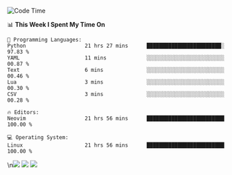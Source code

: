 <!-- [![Top Langs](https://github-readme-stats.vercel.app/api/top-langs/?username=gagahsyuja&theme=dracula&hide_border=true&border_radius=7)](https://github.com/anuraghazra/github-readme-stats) -->

<!--START_SECTION:waka-->
![Code Time](http://img.shields.io/badge/Code%20Time-1%2C459%20hrs%2021%20mins-blue)

📊 **This Week I Spent My Time On** 

```text
💬 Programming Languages: 
Python                   21 hrs 27 mins      ████████████████████████░   97.83 % 
YAML                     11 mins             ░░░░░░░░░░░░░░░░░░░░░░░░░   00.87 % 
Text                     6 mins              ░░░░░░░░░░░░░░░░░░░░░░░░░   00.46 % 
Lua                      3 mins              ░░░░░░░░░░░░░░░░░░░░░░░░░   00.30 % 
CSV                      3 mins              ░░░░░░░░░░░░░░░░░░░░░░░░░   00.28 % 

🔥 Editors: 
Neovim                   21 hrs 56 mins      █████████████████████████   100.00 % 

💻 Operating System: 
Linux                    21 hrs 56 mins      █████████████████████████   100.00 % 
```


<!--END_SECTION:waka-->
\n![](https://hit.yhype.me/github/profile?account_id=96577465)
![](https://hit.yhype.me/github/profile?account_id=96577465)
![](https://hit.yhype.me/github/profile?account_id=96577465)
